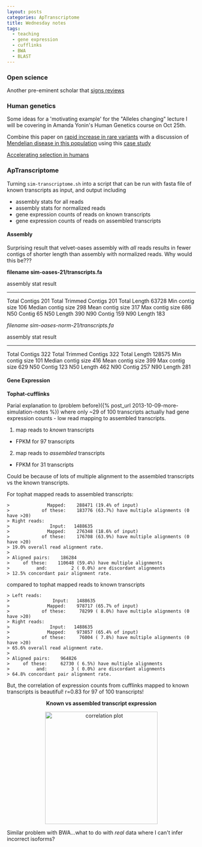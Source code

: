 ```yaml
---
layout: posts
categories: ApTranscriptome
title: Wednesday notes
tags:
  - teaching
  - gene expression
  - cufflinks
  - BWA
  - BLAST
---
```


### Open science

Another pre-eminent scholar that [signs reviews](http://johnhawks.net/weblog/topics/metascience/journals/tracz-interview-f100research-2013.html)

### Human genetics

Some ideas for a 'motivating example' for the "Alleles changing" lecture I will be covering in Amanda Yonin's Human Genetics course on Oct 25th.

Combine this paper on [rapid increase in rare variants](http://www.plosgenetics.org/article/info%3Adoi%2F10.1371%2Fjournal.pgen.1003815) with a discussion of [Mendelian disease in this population](http://www.annualreviews.org/doi/full/10.1146/annurev.genom.2.1.69?url_ver=Z39.88-2003&rfr_id=ori:rid:crossref.org&rfr_dat=cr_pub%3dpubmed) using this [case study](http://sciencecases.lib.buffalo.edu/cs/collection/detail.asp?case_id=417&id=417)

[Accelerating selection in humans](http://johnhawks.net/weblog/topics/evolution/selection/acceleration/accel_story_2007.html)

### ApTranscriptome

Turning `sim-transcriptome.sh` into a script that can be run with fasta file of known transcripts as input, and output including

- assembly stats for all reads
- assembly stats for normalized reads
- gene expression counts of reads on known transcripts
- gene expression counts of reads on assembled transcripts

#### Assembly ####

Surprising result that velvet-oases assembly with *all* reads results in fewer contigs of shorter length than assembly with normalized reads. Why would this be???

**filename sim-oases-21/transcripts.fa**

assembly stat            result
---------------------  ------------
Total Contigs             201
Total Trimmed Contigs     201
Total Length              63728
Min contig size           106
Median contig size        298
Mean contig size          317
Max contig size           686
N50 Contig                65
N50 Length                390
N90 Contig                159
N90 Length                183


*filename sim-oases-norm-21/transcripts.fa*

assembly stat            result
---------------------  ------------
Total Contigs             322
Total Trimmed Contigs     322
Total Length              128575
Min contig size           101
Median contig size        416
Mean contig size          399
Max contig size           629
N50 Contig                123
N50 Length                462
N90 Contig                257
N90 Length                281

#### Gene Expression ####

**Tophat-cufflinks**

Parial explanation to (problem before)({% post_url 2013-10-09-more-simulation-notes %}) where only ~29 of 100 transcripts actually had gene expression counts - low read mapping to assembled transcripts.

1) map reads to *known* transcripts
  - FPKM for 97 transcripts

2) map reads to *assembled* transcripts
  - FPKM for 31 transcripts

Could be because of lots of multiple alignment to the assembled transcripts vs the known transcripts.

For tophat mapped reads to assembled transcripts:

~~~
>              Mapped:    288471 (19.4% of input)
>            of these:    183776 (63.7%) have multiple alignments (0 have >20)
> Right reads:
>               Input:   1488635
>              Mapped:    276348 (18.6% of input)
>            of these:    176708 (63.9%) have multiple alignments (0 have >20)
> 19.0% overall read alignment rate.
> 
> Aligned pairs:    186284
>     of these:    110648 (59.4%) have multiple alignments
>          and:         2 ( 0.0%) are discordant alignments
> 12.5% concordant pair alignment rate.
~~~

compared to tophat mapped reads to known transcripts

~~~
> Left reads:
>                Input:   1488635
>              Mapped:    978717 (65.7% of input)
>            of these:     78299 ( 8.0%) have multiple alignments (0 have >20)
> Right reads:
>               Input:   1488635
>              Mapped:    973857 (65.4% of input)
>            of these:     76004 ( 7.8%) have multiple alignments (0 have >20)
> 65.6% overall read alignment rate.
> 
> Aligned pairs:    964826
>     of these:     62730 ( 6.5%) have multiple alignments
>          and:         3 ( 0.0%) are discordant alignments
> 64.8% concordant pair alignment rate.
~~~

But, the correlation of expression counts from cufflinks mapped to known transcripts is beautiful! r=0.83 for 97 of 100 transcripts!

<p align="center">
  <b>Known vs assembled transcript expression</b>
</p>

<p align="center">
  <img src="{{ site.url }}/assets/img/corr-known-vs-assembled-expression-cufflinks.jpg" title="Known vs assembled expression correlation" alt="correlation plot" width=300 height=300>
</p>

Similar problem with BWA...what to do with *real* data where I can't infer incorrect isoforms?

